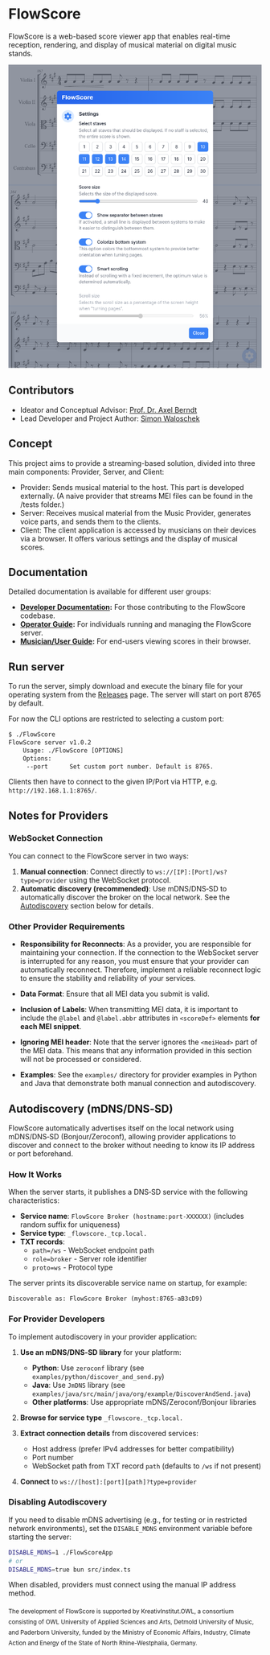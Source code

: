 # FlowScore
FlowScore is a web-based score viewer app that enables real-time reception, rendering, and display of musical material on digital music stands.

![Screenshot](.github/screenshot.png)

## Contributors

- Ideator and Conceptual Advisor: [Prof. Dr. Axel Berndt](https://github.com/axelberndt)
- Lead Developer and Project Author: [Simon Waloschek](https://github.com/sonovice)

## Concept
This project aims to provide a streaming-based solution, divided into three main components: Provider, Server, and Client:

- Provider: Sends musical material to the host. This part is developed externally. (A naive provider that streams MEI files can be found in the /tests folder.)
- Server: Receives musical material from the Music Provider, generates voice parts, and sends them to the clients.
- Client: The client application is accessed by musicians on their devices via a browser. It offers various settings and the display of musical scores.

## Documentation

Detailed documentation is available for different user groups:

-   **[Developer Documentation](docs/DEVELOPERS.md):** For those contributing to the FlowScore codebase.
-   **[Operator Guide](docs/OPERATORS.md):** For individuals running and managing the FlowScore server.
-   **[Musician/User Guide](docs/MUSICIANS.md):** For end-users viewing scores in their browser.

## Run server
To run the server, simply download and execute the binary file for your operating system from the [Releases](https://github.com/sonovice/flowscore/releases) page. The server will start on port 8765 by default.

For now the CLI options are restricted to selecting a custom port:
```
$ ./FlowScore
FlowScore server v1.0.2
    Usage: ./FlowScore [OPTIONS]
    Options:
     --port      Set custom port number. Default is 8765.
```

Clients then have to connect to the given IP/Port via HTTP, e.g. `http://192.168.1.1:8765/`.

##  Notes for Providers

### WebSocket Connection

You can connect to the FlowScore server in two ways:

1. **Manual connection**: Connect directly to `ws://[IP]:[Port]/ws?type=provider` using the WebSocket protocol.
2. **Automatic discovery (recommended)**: Use mDNS/DNS‑SD to automatically discover the broker on the local network. See the [Autodiscovery](#autodiscovery-mdnsdns‑sd) section below for details.

### Other Provider Requirements

- **Responsibility for Reconnects**: As a provider, you are responsible for maintaining your connection. If the connection to the WebSocket server is interrupted for any reason, you must ensure that your provider can automatically reconnect. Therefore, implement a reliable reconnect logic to ensure the stability and reliability of your services.

- **Data Format**: Ensure that all MEI data you submit is valid.

- **Inclusion of Labels**: When transmitting MEI data, it is important to include the `@label` and `@label.abbr` attributes in `<scoreDef>` elements **for each MEI snippet**.

- **Ignoring MEI header**: Note that the server ignores the `<meiHead>` part of the MEI data. This means that any information provided in this section will not be processed or considered.

- **Examples**: See the `examples/` directory for provider examples in Python and Java that demonstrate both manual connection and autodiscovery.

## Autodiscovery (mDNS/DNS‑SD)

FlowScore automatically advertises itself on the local network using mDNS/DNS‑SD (Bonjour/Zeroconf), allowing provider applications to discover and connect to the broker without needing to know its IP address or port beforehand.

### How It Works

When the server starts, it publishes a DNS‑SD service with the following characteristics:

- **Service name**: `FlowScore Broker (hostname:port-XXXXXX)` (includes random suffix for uniqueness)
- **Service type**: `_flowscore._tcp.local.`
- **TXT records**:
  - `path=/ws` - WebSocket endpoint path
  - `role=broker` - Server role identifier
  - `proto=ws` - Protocol type

The server prints its discoverable service name on startup, for example:
```
Discoverable as: FlowScore Broker (myhost:8765-aB3cD9)
```

### For Provider Developers

To implement autodiscovery in your provider application:

1. **Use an mDNS/DNS‑SD library** for your platform:
   - **Python**: Use `zeroconf` library (see `examples/python/discover_and_send.py`)
   - **Java**: Use `JmDNS` library (see `examples/java/src/main/java/org/example/DiscoverAndSend.java`)
   - **Other platforms**: Use appropriate mDNS/Zeroconf/Bonjour libraries

2. **Browse for service type** `_flowscore._tcp.local.`

3. **Extract connection details** from discovered services:
   - Host address (prefer IPv4 addresses for better compatibility)
   - Port number
   - WebSocket path from TXT record `path` (defaults to `/ws` if not present)

4. **Connect** to `ws://[host]:[port][path]?type=provider`

### Disabling Autodiscovery

If you need to disable mDNS advertising (e.g., for testing or in restricted network environments), set the `DISABLE_MDNS` environment variable before starting the server:

```bash
DISABLE_MDNS=1 ./FlowScoreApp
# or
DISABLE_MDNS=true bun src/index.ts
```

When disabled, providers must connect using the manual IP address method.

<sub>The development of FlowScore is supported by KreativInstitut.OWL, a consortium consisting of OWL University of Applied Sciences and Arts, Detmold University of Music, and Paderborn University, funded by the Ministry of Economic Affairs, Industry, Climate Action and Energy of the State of North Rhine-Westphalia, Germany.</sub>
